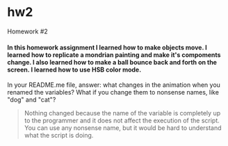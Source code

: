 # hw2
Homework #2


#### In this homework assignment I learned how to make objects move. I learned how to replicate a mondrian painting and make it's compoments change. I also learned how to make a ball bounce back and forth on the screen. I learned how to use HSB color mode.


 In your README.me file, answer: what changes in the animation when you renamed the variables? What if you change them to nonsense names, like "dog" and "cat"?
 
 > Nothing changed because the name of the variable is completely up to the programmer and it does not affect the execution of the script.  You can use any nonsense name, but it would be hard to understand what the script is doing.

